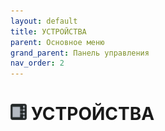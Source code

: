 ```yaml
---
layout: default
title: УСТРОЙСТВА
parent: Основное меню
grand_parent: Панель управления
nav_order: 2
---
```


# <img src="../../assets/icons/menus/m_ustroystva.png" width="26" height="26"> УСТРОЙСТВА
